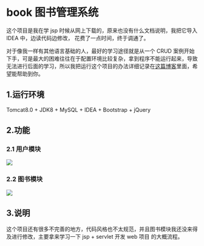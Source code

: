 
# book 图书管理系统 

这个项目是我在学 jsp 时候从网上下载的，原来也没有什么文档说明，我把它导入 IDEA 中，边读代码边修改，
花费了一点时间，终于调通了。

对于像我一样有其他语言基础的人，最好的学习途径就是从一个 CRUD 案例开始下手，可是最大的困难往往在于配置环境比较复杂，拿到程序不能运行起来，导致无法进行后面的学习，所以我把运行这个项目的办法详细记录在[这篇博客](http://golangsite.com/2018/05/19/jsp-example/)里面，希望能帮助到你。

## 1.运行环境
Tomcat8.0 + JDK8 + MySQL + IDEA + Bootstrap + jQuery

## 2.功能
### 2.1 用户模块
![](https://github.com/tw1996/book/blob/master/WebContent/resource/images/user_info.png?raw=true)
### 2.2 图书模块
![](https://github.com/tw1996/book/blob/master/WebContent/resource/images/book_info.png?raw=true)

## 3.说明
这个项目还有很多不完善的地方，代码风格也不太规范，并且图书模块我还没来得及进行修改，主要拿来学习一下 jsp + servlet  开发 web 项目 的大概流程。
